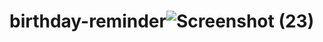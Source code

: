 # birthday-reminder![Screenshot (23)](https://user-images.githubusercontent.com/92708967/204915682-39de3857-f6dd-4cfc-923b-55a8a10c130b.png)

